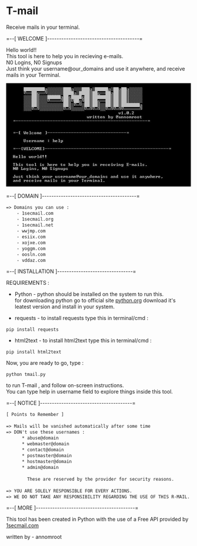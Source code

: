 # T-mail
Receive mails in your terminal.

=--[ WELCOME ]---------------------------------------=

Hello world!! \
This tool is here to help you in recieving e-mails. \
N0 Logins, N0 Signups\
Just think your username@our_domains and use it anywhere, and receive mails in your Terminal.

![image](/image.JPG)

=--[ DOMAIN ]----------------------------------------=

    => Domains you can use : 
        - 1secmail.com
        - 1secmail.org
        - 1secmail.net
        - wwjmp.com
        - esiix.com
        - xojxe.com
        - yoggm.com
        - oosln.com
        - vddaz.com
        
 =--[ INSTALLATION ]--------------------------------=

   REQUIREMENTS : 
    
   * Python - python should be installed on the system to run this.\
              for downloading python go to official site [python.org](https://www.python.org/downloads) download it's leatest version and install in your system.
                  
   * requests - to install requests type this in terminal/cmd : 
    
    pip install requests
   * html2text - to install html2text type this in terminal/cmd : 

    pip install html2text
  
   Now, you are ready to go, type :
       
    python tmail.py
    
   to run T-mail , and follow on-screen instructions.\
   You can type help in username field to explore things inside this tool.

=--[ NOTICE ]---------------------------------------=

    [ Points to Remember ] 

    => Mails will be vanished automatically after some time 
    => DON't use these usernames :
          * abuse@domain
          * webmaster@domain
          * contact@domain
          * postmaster@domain
          * hostmaster@domain
          * admin@domain
          
            These are reserved by the provider for security reasons.
            
    => YOU ARE SOLELY RESPONSIBLE FOR EVERY ACTIONS.
    => WE DO NOT TAKE ANY RESPONSIBILITY REGARDING THE USE OF THIS R-MAIL.
    
=--[ MORE ]------------------------------------------=

This tool has been created in Python with the use of a Free API provided by [1secmail.com](https://www.1secmail.com/)
    
written by - annomroot
